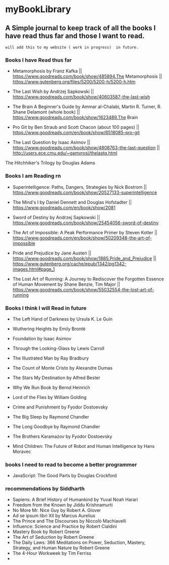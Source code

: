 # myBookLibrary
## A Simple journal to keep track of all the books I have read thus far and those I want to read.


``` 
will add this to my website ( work in progress)  in future. 
```


### Books I have Read thus far

- Metamorphosis by Franz Kafka
|| https://www.goodreads.com/book/show/485894.The Metamorphosis
|| https://www.gutenberg.org/files/5200/5200-h/5200-h.htm

- The Last Wish by Andrzej Sapkowski
|| https://www.goodreads.com/book/show/40603587-the-last-wish

- The Brain A Beginner's Guide by Ammar al-Chalabi, Martin R. Turner, R. Shane Delamont (whole book)
|| https://www.goodreads.com/book/show/1623489.The Brain

- Pro Git by Ben Straub and Scott Chacon (about 100 pages)
|| https://www.goodreads.com/en/book/show/6518085-pro-git

- The Last Question by Isaac Asimov 
|| https://www.goodreads.com/book/show/4808763-the-last-question 
|| http://users.ece.cmu.edu/~gamvrosi/thelastq.html 

The Hitchhiker's Trilogy by Douglas Adams

### Books I am Reading rn

-  Superintelligence: Paths, Dangers, Strategies by Nick Bostrom 
|| https://www.goodreads.com/book/show/20527133-superintelligence

- The Mind's I by Daniel Dennett and Douglas Hofstadter
|| https://www.goodreads.com/en/book/show/2081

- Sword of Destiny by Andrzej Sapkowski
    || https://www.goodreads.com/book/show/25454056-sword-of-destiny

- The Art of Impossible: A Peak Performance Primer by Steven Kotler || https://www.goodreads.com/en/book/show/50209348-the-art-of-impossible

- Pride and Prejudice by Jane Austen || https://www.goodreads.com/book/show/1885.Pride_and_Prejudice || https://www.gutenberg.org/cache/epub/1342/pg1342-images.html#page_1

- The Lost Art of Running: A Journey to Rediscover the Forgotten Essence of Human Movement by Shane Benzie, Tim Major || https://www.goodreads.com/book/show/55032554-the-lost-art-of-running



### Books I think I will Read in future

- The Left Hand of Darkness by Ursula K. Le Guin
- Wuthering Heights by Emily Brontë

- Foundation by Isaac Asimov
- Through the Looking-Glass by Lewis Carroll
- The Illustrated Man by Ray Bradbury
- The Count of Monte Cristo by Alexandre Dumas
- The Stars My Destination by Alfred Bester 
- Why We Run Book by Bernd Heinrich
- Lord of the Flies by William Golding
- Crime and Punishment by Fyodor Dostoevsky
- The Big Sleep by Raymond Chandler
- The Long Goodbye by Raymond Chandler
- The Brothers Karamazov by Fyodor Dostoevsky
- Mind Children: The Future of Robot and Human Intelligence by Hans Moravec

### books I need to read to become a better programmer
- JavaScript: The Good Parts by Douglas Crockford

### recommendations by Siddharth
- Sapiens: A Brief History of Humankind by Yuval Noah Harari
- Freedom from the Known by Jiddu Krishnamurti
- No More Mr. Nice Guy by Robert A. Glover
- Ad se ipsum libri XII by Marcus Aurelius
- The Prince and The Discourses by Niccolò Machiavelli
- Influence: Science and Practice by Robert Cialdini
- Mastery Book by Robert Greene
- The Art of Seduction by Robert Greene
- The Daily Laws: 366 Meditations on Power, Seduction, Mastery, Strategy, and Human Nature by Robert Greene
- The 4-Hour Workweek by Tim Ferriss
- 

 
